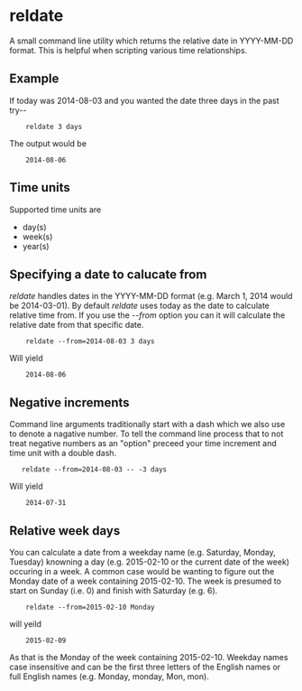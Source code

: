 
# reldate

A small command line utility which returns the relative date in YYYY-MM-DD format. This is helpful
when scripting various time relationships.

## Example

If today was 2014-08-03 and you wanted the date three days in the past try--

```
    reldate 3 days
```

The output would be 

```
    2014-08-06
```

## Time units

Supported time units are

+ day(s)
+ week(s)
+ year(s)

## Specifying a date to calucate from

_reldate_ handles dates in the YYYY-MM-DD format (e.g. March 1, 2014 would be 2014-03-01).  By default _reldate_ uses today as
the date to calculate relative time from.  If you use the *--from* option you can it will calculate the relative date from that 
specific date. 

```
    reldate --from=2014-08-03 3 days
```

Will yield

```
    2014-08-06
```

## Negative increments

Command line arguments traditionally start with a dash which we also use to denote a nagative number. To tell the command line
process that to not treat negative numbers as an "option" preceed your time increment and time unit with a double dash.

```
   reldate --from=2014-08-03 -- -3 days 
```

Will yield

```
    2014-07-31
```

## Relative week days

You can calculate a date from a weekday name (e.g. Saturday, Monday, Tuesday) knowning a day (e.g. 2015-02-10 or the current date of the
week) occuring in a week.  A common case would be wanting to figure out the Monday date of a week containing 2015-02-10. The week is
presumed to start on Sunday (i.e. 0) and finish with Saturday (e.g. 6).

```
    reldate --from=2015-02-10 Monday
```

will yeild

```
    2015-02-09
```

As that is the Monday of the week containing 2015-02-10. Weekday names case insensitive and can be the first three letters
of the English names or full English names (e.g. Monday, monday, Mon, mon).

